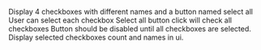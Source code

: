 Display 4 checkboxes with different names and a button named select all
User can select each checkbox
Select all button click will check all checkboxes
Button should be disabled until all checkboxes are selected.
Display selected checkboxes count and names in ui.